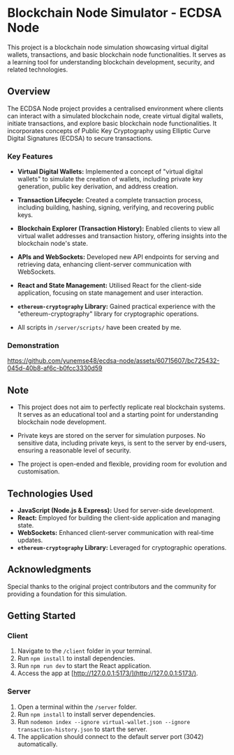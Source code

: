 # Blockchain Node Simulator - ECDSA Node

This project is a blockchain node simulation showcasing virtual digital wallets, transactions, and basic blockchain node functionalities. It serves as a learning tool for understanding blockchain development, security, and related technologies.

## Overview

The ECDSA Node project provides a centralised environment where clients can interact with a simulated blockchain node, create virtual digital wallets, initiate transactions, and explore basic blockchain node functionalities. It incorporates concepts of Public Key Cryptography using Elliptic Curve Digital Signatures (ECDSA) to secure transactions.

### Key Features

- **Virtual Digital Wallets:** Implemented a concept of "virtual digital wallets" to simulate the creation of wallets, including private key generation, public key derivation, and address creation.

- **Transaction Lifecycle:** Created a complete transaction process, including building, hashing, signing, verifying, and recovering public keys.

- **Blockchain Explorer (Transaction History):** Enabled clients to view all virtual wallet addresses and transaction history, offering insights into the blockchain node's state.

- **APIs and WebSockets:** Developed new API endpoints for serving and retrieving data, enhancing client-server communication with WebSockets.

- **React and State Management:** Utilised React for the client-side application, focusing on state management and user interaction.

- **`ethereum-cryptography` Library:** Gained practical experience with the "ethereum-cryptography" library for cryptographic operations.
- All scripts in `/server/scripts/` have been created by me. 

### Demonstration


https://github.com/yunemse48/ecdsa-node/assets/60715607/bc725432-045d-40b8-af6c-b0fcc3330d59



## Note

- This project does not aim to perfectly replicate real blockchain systems. It serves as an educational tool and a starting point for understanding blockchain node development.

- Private keys are stored on the server for simulation purposes. No sensitive data, including private keys, is sent to the server by end-users, ensuring a reasonable level of security.

- The project is open-ended and flexible, providing room for evolution and customisation.

## Technologies Used

- **JavaScript (Node.js & Express):** Used for server-side development.
- **React:** Employed for building the client-side application and managing state.
- **WebSockets:** Enhanced client-server communication with real-time updates.
- **`ethereum-cryptography` Library:** Leveraged for cryptographic operations.

## Acknowledgments

Special thanks to the original project contributors and the community for providing a foundation for this simulation.

## Getting Started
### Client

1. Navigate to the `/client` folder in your terminal.
2. Run `npm install` to install dependencies.
3. Run `npm run dev` to start the React application.
4. Access the app at [http://127.0.0.1:5173/](http://127.0.0.1:5173/).

### Server

1. Open a terminal within the `/server` folder.
2. Run `npm install` to install server dependencies.
3. Run `nodemon index --ignore virtual-wallet.json --ignore transaction-history.json` to start the server.
4. The application should connect to the default server port (3042) automatically.
